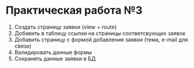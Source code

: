 # Практическая работа №3
1. Создать страницу заявки (view + route)
2. Добавить в таблицу ссылки на страницы соответсвующих заявок 
3. Добавить страницу с формой добавления заявки (тема, e-mail для связи)
4. Валидировать данные формы
5. Сохранять данные заявки в БД
